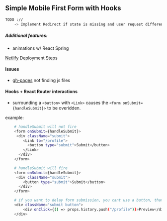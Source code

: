 ## Simple Mobile First Form with Hooks

```sh
TODO :// 
    -> Implement Redirect if state is missing and user request different route then /
```
##### Additional features:

- animations w/ React Spring

[Netlify](https://www.freecodecamp.org/news/how-to-deploy-a-react-application-to-netlify-363b8a98a985/) Deployment Steps

#### Issues

- [gh-pages](https://jkyletreman.github.io/react-composable-forms/) not finding js files 

#### Hooks + React Router interactions

- surrounding a `<button>` with `<Link>` causes the `<form onSubmit={handleSubmit}>` to be overidden.

example:

```sh
    # handleSubmit will not fire
    <form onSubmit={handleSubmit}>
     <div className="submit">
        <Link to="/profile">
          <button type="submit">Submit</button>
        </Link>
      </div>
    </form>
```
```sh
    # handleSubmit will fire
    <form onSubmit={handleSubmit}>
     <div className="submit">
        <button type="submit">Submit</button>
      </div>
    </form>
```
```sh
    # if you want to delay form submission, you cant use a button, that will trigger onSubmit from the form - workaround
    <div className="submit button">
        <div onClick={() => props.history.push("/profile")}>Preview</div>
    </div>
```
